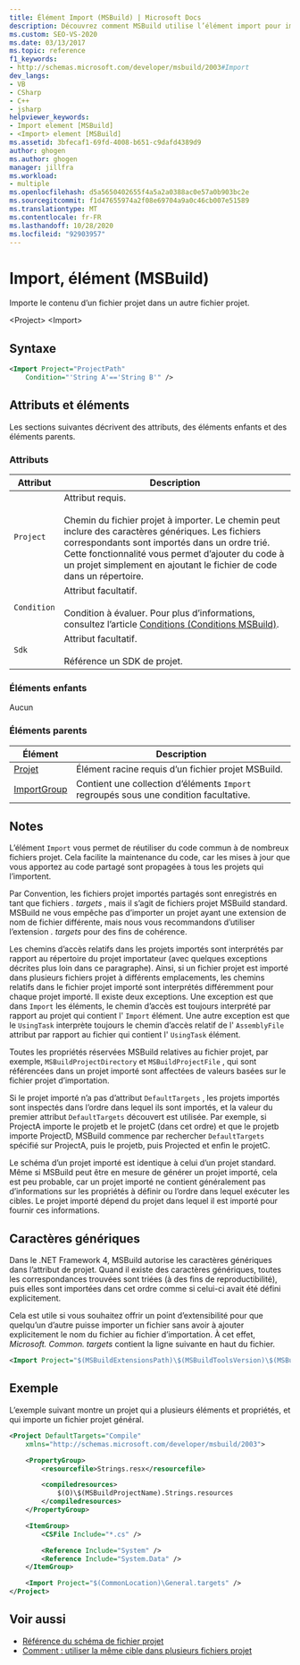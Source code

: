 ```yaml
---
title: Élément Import (MSBuild) | Microsoft Docs
description: Découvrez comment MSBuild utilise l’élément import pour importer le contenu d’un fichier projet dans un autre fichier projet.
ms.custom: SEO-VS-2020
ms.date: 03/13/2017
ms.topic: reference
f1_keywords:
- http://schemas.microsoft.com/developer/msbuild/2003#Import
dev_langs:
- VB
- CSharp
- C++
- jsharp
helpviewer_keywords:
- Import element [MSBuild]
- <Import> element [MSBuild]
ms.assetid: 3bfecaf1-69fd-4008-b651-c9dafd4389d9
author: ghogen
ms.author: ghogen
manager: jillfra
ms.workload:
- multiple
ms.openlocfilehash: d5a5650402655f4a5a2a0388ac0e57a0b903bc2e
ms.sourcegitcommit: f1d47655974a2f08e69704a9a0c46cb007e51589
ms.translationtype: MT
ms.contentlocale: fr-FR
ms.lasthandoff: 10/28/2020
ms.locfileid: "92903957"
---
```

# <a name="import-element-msbuild"></a>Import, élément (MSBuild)

Importe le contenu d’un fichier projet dans un autre fichier projet.

\<Project>
\<Import>

## <a name="syntax"></a>Syntaxe

```xml
<Import Project="ProjectPath"
    Condition="'String A'=='String B'" />
```

## <a name="attributes-and-elements"></a>Attributs et éléments

 Les sections suivantes décrivent des attributs, des éléments enfants et des éléments parents.

### <a name="attributes"></a>Attributs

|Attribut|Description|
|---------------|-----------------|
|`Project`|Attribut requis.<br /><br /> Chemin du fichier projet à importer. Le chemin peut inclure des caractères génériques. Les fichiers correspondants sont importés dans un ordre trié. Cette fonctionnalité vous permet d’ajouter du code à un projet simplement en ajoutant le fichier de code dans un répertoire.|
|`Condition`|Attribut facultatif.<br /><br /> Condition à évaluer. Pour plus d’informations, consultez l’article [Conditions (Conditions MSBuild)](../msbuild/msbuild-conditions.md).|
|`Sdk`| Attribut facultatif.<br /><br /> Référence un SDK de projet.|

### <a name="child-elements"></a>Éléments enfants

 Aucun

### <a name="parent-elements"></a>Éléments parents

| Élément | Description |
| - | - |
| [Projet](../msbuild/project-element-msbuild.md) | Élément racine requis d’un fichier projet MSBuild. |
| [ImportGroup](../msbuild/importgroup-element.md) | Contient une collection d’éléments `Import` regroupés sous une condition facultative. |

## <a name="remarks"></a>Notes

 L’élément `Import` vous permet de réutiliser du code commun à de nombreux fichiers projet. Cela facilite la maintenance du code, car les mises à jour que vous apportez au code partagé sont propagées à tous les projets qui l’importent.

 Par Convention, les fichiers projet importés partagés sont enregistrés en tant que fichiers *. targets* , mais il s’agit de fichiers projet MSBuild standard. MSBuild ne vous empêche pas d’importer un projet ayant une extension de nom de fichier différente, mais nous vous recommandons d’utiliser l’extension *. targets* pour des fins de cohérence.

 Les chemins d’accès relatifs dans les projets importés sont interprétés par rapport au répertoire du projet importateur (avec quelques exceptions décrites plus loin dans ce paragraphe). Ainsi, si un fichier projet est importé dans plusieurs fichiers projet à différents emplacements, les chemins relatifs dans le fichier projet importé sont interprétés différemment pour chaque projet importé. Il existe deux exceptions. Une exception est que dans `Import` les éléments, le chemin d’accès est toujours interprété par rapport au projet qui contient l' `Import` élément. Une autre exception est que le `UsingTask` interprète toujours le chemin d’accès relatif de l' `AssemblyFile` attribut par rapport au fichier qui contient l' `UsingTask` élément.

 Toutes les propriétés réservées MSBuild relatives au fichier projet, par exemple, `MSBuildProjectDirectory` et `MSBuildProjectFile` , qui sont référencées dans un projet importé sont affectées de valeurs basées sur le fichier projet d’importation.

 Si le projet importé n’a pas d’attribut `DefaultTargets` , les projets importés sont inspectés dans l’ordre dans lequel ils sont importés, et la valeur du premier attribut `DefaultTargets` découvert est utilisée. Par exemple, si ProjectA importe le projetb et le projetC (dans cet ordre) et que le projetb importe ProjectD, MSBuild commence par rechercher `DefaultTargets` spécifié sur ProjectA, puis le projetb, puis Projected et enfin le projetC.

 Le schéma d’un projet importé est identique à celui d’un projet standard. Même si MSBuild peut être en mesure de générer un projet importé, cela est peu probable, car un projet importé ne contient généralement pas d’informations sur les propriétés à définir ou l’ordre dans lequel exécuter les cibles. Le projet importé dépend du projet dans lequel il est importé pour fournir ces informations.

## <a name="wildcards"></a>Caractères génériques

 Dans le .NET Framework 4, MSBuild autorise les caractères génériques dans l’attribut de projet. Quand il existe des caractères génériques, toutes les correspondances trouvées sont triées (à des fins de reproductibilité), puis elles sont importées dans cet ordre comme si celui-ci avait été défini explicitement.

 Cela est utile si vous souhaitez offrir un point d’extensibilité pour que quelqu’un d’autre puisse importer un fichier sans avoir à ajouter explicitement le nom du fichier au fichier d’importation. À cet effet, *Microsoft. Common. targets* contient la ligne suivante en haut du fichier.

```xml
<Import Project="$(MSBuildExtensionsPath)\$(MSBuildToolsVersion)\$(MSBuildThisFile)\ImportBefore\*" Condition="'$(ImportByWildcardBeforeMicrosoftCommonTargets)' == 'true' and exists('$(MSBuildExtensionsPath)\$(MSBuildToolsVersion)\$(MSBuildThisFile)\ImportBefore')"/>
```

## <a name="example"></a>Exemple

 L’exemple suivant montre un projet qui a plusieurs éléments et propriétés, et qui importe un fichier projet général.

```xml
<Project DefaultTargets="Compile"
    xmlns="http://schemas.microsoft.com/developer/msbuild/2003">

    <PropertyGroup>
        <resourcefile>Strings.resx</resourcefile>

        <compiledresources>
            $(O)\$(MSBuildProjectName).Strings.resources
        </compiledresources>
    </PropertyGroup>

    <ItemGroup>
        <CSFile Include="*.cs" />

        <Reference Include="System" />
        <Reference Include="System.Data" />
    </ItemGroup>

    <Import Project="$(CommonLocation)\General.targets" />
</Project>
```

## <a name="see-also"></a>Voir aussi

- [Référence du schéma de fichier projet](../msbuild/msbuild-project-file-schema-reference.md)
- [Comment : utiliser la même cible dans plusieurs fichiers projet](../msbuild/how-to-use-the-same-target-in-multiple-project-files.md)
